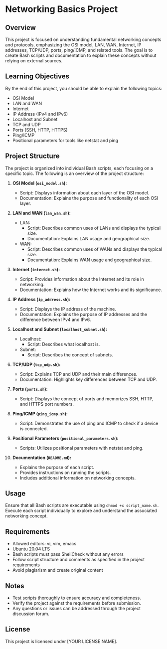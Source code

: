 # Networking Basics Project

## Overview
This project is focused on understanding fundamental networking concepts and protocols, emphasizing the OSI model, LAN, WAN, Internet, IP addresses, TCP/UDP, ports, ping/ICMP, and related tools. The goal is to create Bash scripts and documentation to explain these concepts without relying on external sources.

## Learning Objectives
By the end of this project, you should be able to explain the following topics:
- OSI Model
- LAN and WAN
- Internet
- IP Address (IPv4 and IPv6)
- Localhost and Subnet
- TCP and UDP
- Ports (SSH, HTTP, HTTPS)
- Ping/ICMP
- Positional parameters for tools like netstat and ping

## Project Structure
The project is organized into individual Bash scripts, each focusing on a specific topic. The following is an overview of the project structure:

1. **OSI Model (`osi_model.sh`):**
   - Script: Displays information about each layer of the OSI model.
   - Documentation: Explains the purpose and functionality of each OSI layer.

2. **LAN and WAN (`lan_wan.sh`):**
   - LAN:
     - Script: Describes common uses of LANs and displays the typical size.
     - Documentation: Explains LAN usage and geographical size.
   - WAN:
     - Script: Describes common uses of WANs and displays the typical size.
     - Documentation: Explains WAN usage and geographical size.

3. **Internet (`internet.sh`):**
   - Script: Provides information about the Internet and its role in networking.
   - Documentation: Explains how the Internet works and its significance.

4. **IP Address (`ip_address.sh`):**
   - Script: Displays the IP address of the machine.
   - Documentation: Explains the purpose of IP addresses and the difference between IPv4 and IPv6.

5. **Localhost and Subnet (`localhost_subnet.sh`):**
   - Localhost:
     - Script: Describes what localhost is.
   - Subnet:
     - Script: Describes the concept of subnets.

6. **TCP/UDP (`tcp_udp.sh`):**
   - Script: Explains TCP and UDP and their main differences.
   - Documentation: Highlights key differences between TCP and UDP.

7. **Ports (`ports.sh`):**
   - Script: Displays the concept of ports and memorizes SSH, HTTP, and HTTPS port numbers.

8. **Ping/ICMP (`ping_icmp.sh`):**
   - Script: Demonstrates the use of ping and ICMP to check if a device is connected.

9. **Positional Parameters (`positional_parameters.sh`):**
   - Scripts: Utilizes positional parameters with netstat and ping.

10. **Documentation (`README.md`):**
    - Explains the purpose of each script.
    - Provides instructions on running the scripts.
    - Includes additional information on networking concepts.

## Usage
Ensure that all Bash scripts are executable using `chmod +x script_name.sh`. Execute each script individually to explore and understand the associated networking concept.

## Requirements
- Allowed editors: vi, vim, emacs
- Ubuntu 20.04 LTS
- Bash scripts must pass ShellCheck without any errors
- Follow script structure and comments as specified in the project requirements
- Avoid plagiarism and create original content

## Notes
- Test scripts thoroughly to ensure accuracy and completeness.
- Verify the project against the requirements before submission.
- Any questions or issues can be addressed through the project discussion forum.

## License
This project is licensed under [YOUR LICENSE NAME].
